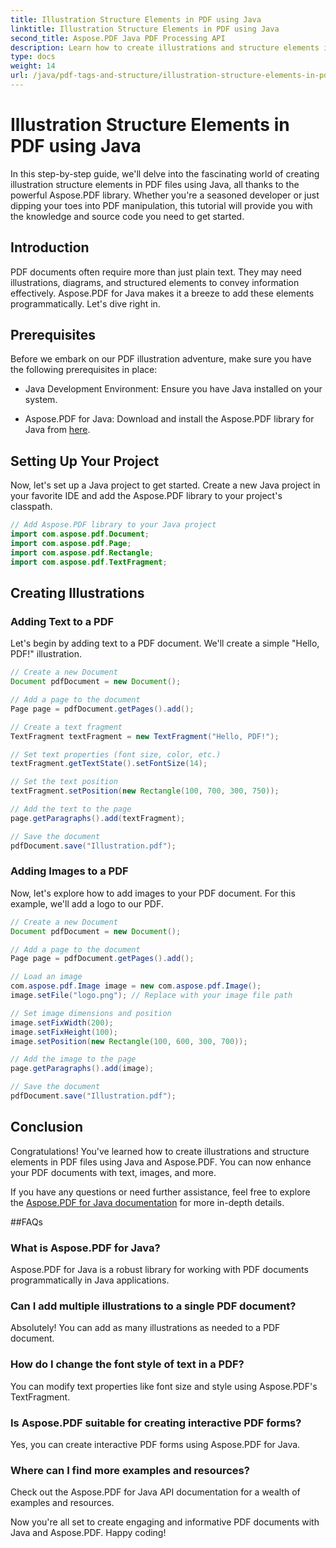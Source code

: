 ```yaml
---
title: Illustration Structure Elements in PDF using Java
linktitle: Illustration Structure Elements in PDF using Java
second_title: Aspose.PDF Java PDF Processing API
description: Learn how to create illustrations and structure elements in PDF files using Java with Aspose.PDF.
type: docs
weight: 14
url: /java/pdf-tags-and-structure/illustration-structure-elements-in-pdf-using-java/
---
```


# Illustration Structure Elements in PDF using Java

In this step-by-step guide, we'll delve into the fascinating world of creating illustration structure elements in PDF files using Java, all thanks to the powerful Aspose.PDF library. Whether you're a seasoned developer or just dipping your toes into PDF manipulation, this tutorial will provide you with the knowledge and source code you need to get started.

## Introduction

PDF documents often require more than just plain text. They may need illustrations, diagrams, and structured elements to convey information effectively. Aspose.PDF for Java makes it a breeze to add these elements programmatically. Let's dive right in.

## Prerequisites

Before we embark on our PDF illustration adventure, make sure you have the following prerequisites in place:

- Java Development Environment: Ensure you have Java installed on your system.

- Aspose.PDF for Java: Download and install the Aspose.PDF library for Java from [here](https://releases.aspose.com/pdf/java/).

## Setting Up Your Project

Now, let's set up a Java project to get started. Create a new Java project in your favorite IDE and add the Aspose.PDF library to your project's classpath.

```java
// Add Aspose.PDF library to your Java project
import com.aspose.pdf.Document;
import com.aspose.pdf.Page;
import com.aspose.pdf.Rectangle;
import com.aspose.pdf.TextFragment;
```

## Creating Illustrations

### Adding Text to a PDF

Let's begin by adding text to a PDF document. We'll create a simple "Hello, PDF!" illustration.

```java
// Create a new Document
Document pdfDocument = new Document();

// Add a page to the document
Page page = pdfDocument.getPages().add();

// Create a text fragment
TextFragment textFragment = new TextFragment("Hello, PDF!");

// Set text properties (font size, color, etc.)
textFragment.getTextState().setFontSize(14);

// Set the text position
textFragment.setPosition(new Rectangle(100, 700, 300, 750));

// Add the text to the page
page.getParagraphs().add(textFragment);

// Save the document
pdfDocument.save("Illustration.pdf");
```

### Adding Images to a PDF

Now, let's explore how to add images to your PDF document. For this example, we'll add a logo to our PDF.

```java
// Create a new Document
Document pdfDocument = new Document();

// Add a page to the document
Page page = pdfDocument.getPages().add();

// Load an image
com.aspose.pdf.Image image = new com.aspose.pdf.Image();
image.setFile("logo.png"); // Replace with your image file path

// Set image dimensions and position
image.setFixWidth(200);
image.setFixHeight(100);
image.setPosition(new Rectangle(100, 600, 300, 700));

// Add the image to the page
page.getParagraphs().add(image);

// Save the document
pdfDocument.save("Illustration.pdf");
```

## Conclusion

Congratulations! You've learned how to create illustrations and structure elements in PDF files using Java and Aspose.PDF. You can now enhance your PDF documents with text, images, and more.

If you have any questions or need further assistance, feel free to explore the [Aspose.PDF for Java documentation](https://reference.aspose.com/pdf/java/) for more in-depth details.

##FAQs

### What is Aspose.PDF for Java?
   Aspose.PDF for Java is a robust library for working with PDF documents programmatically in Java applications.

### Can I add multiple illustrations to a single PDF document?
   Absolutely! You can add as many illustrations as needed to a PDF document.

### How do I change the font style of text in a PDF?
   You can modify text properties like font size and style using Aspose.PDF's TextFragment.

### Is Aspose.PDF suitable for creating interactive PDF forms?
   Yes, you can create interactive PDF forms using Aspose.PDF for Java.

### Where can I find more examples and resources?
   Check out the Aspose.PDF for Java API documentation for a wealth of examples and resources.
   
Now you're all set to create engaging and informative PDF documents with Java and Aspose.PDF. Happy coding!